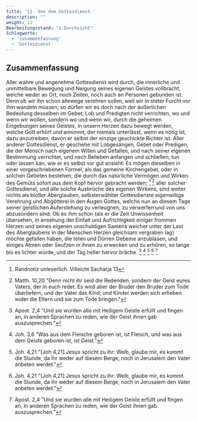 ```yaml
---
title: '11. Von dem Gottesdienst.'
description: ""
weight: 12
Bearbeitungsstand: "1.Durchsicht"
Schlagworte:
  - 'zusammenfassung'
  - 'Gottesdienst'
---
```

<!-- Seite 477 -->

Zusammenfassung
---------------

Aller wahre und angenehme Gottesdienst wird
durch, die innerliche und unmittelbare Bewegung
und Neigung seines eigenen Geistes vollbracht, welche
weder an Ort, noch Zeiten, noch auch an
Personen gebunden ist. Denn ob wir ihn schon
allewege verehren sollen, weil wir in steter Furcht
vor ihm wandeln müssen; so dürfen wir es doch
nach der äußerlichen Bedeutung desselben im Gebet,
Lob und Predigten nicht verrichten, wo und
wenn wir wollen, sondern wo und wenn wir, durch
die geheimen Eingebungen seines Geistes, in unsern
Herzen dazu bewegt werden, welche Gott
erhört und annimmt, der niemals unterlässt,
wenn es nötig ist, dazu anzutreiben, davon er
selbst der einzige geschickte Richter ist. Aller anderer
Gottesdienst, er geschehe mit Lobgesängen,
Gebet oder Predigen, die der Mensch nach eigenem
Willen und Gefallen, und nach seiner eigenen
Bestimmung verrichtet, und nach Belieben
anfangen und schließen, tun oder lassen kan, wie
er es selbst vor gut ansieht: Es mögen dieselben
in einer vorgeschriebenen Formel, als das gemeine
Kirchengebet, oder in solchen Gebeten bestehen,
die durch das natürliche Vermögen und Wirken
des Gemüts sofort aus dem Kopf hervor gebracht
werden; [^a_pre_11-satz_01] [^a_pre_11-satz_02] aller solcher Gottesdienst, und
alle solche Ausbrüche des eigenen Wirkens, sind
weiter nichts als bloßer Aberglauben, selbsterwählter
Gottesdienste eigenwillige Verehrung und
Abgötterei in den Augen Gottes,
welche nun an diesem Tage seiner geistlichen Auferstehung
zu verleugnen, zu verwerfen und von uns<!-- Seite 478 -->
abzusondern sind: Ob es ihm schon (als er die Zeit
Unwissenheit übersehen, in ansehung der Einfalt und
Aufrichtigkeit einiger frommen Herzen und seines
eigenen unschuldigen Samens weicher unter
der Last des Aberglaubens in der Menschen Herzen
gleichsam vergraben lag) möchte gefallen haben,
die toten und Dürren Gebeine anzublasen, und einiges
Atmen oder Seufzen in ihnen zu erwecken und
zu erhören, so lange bis es lichter würde, und der
Tag heller hervor bräche.  [^a_pre_11-satz_03] [^a_pre_11-satz_04] [^a_pre_11-satz_05] [^a_pre_11-satz_05] [^a_pre_11-satz_03]


<!-- Fußnoten -->

[^a_pre_11-satz_01]: Randnotiz unleserlich. Villeicht Sacharja 13

[^a_pre_11-satz_02]: Matth. 10,20 "Denn nicht ihr seid die Redenden, sondern der Geist eures Vaters, der in euch redet. Es wird aber der Bruder den Bruder zum Tode überliefern, und der Vater das Kind; und Kinder werden sich erheben wider die Eltern und sie zum Tode bringen."

[^a_pre_11-satz_03]: Apost. 2,4 "Und sie wurden alle mit Heiligem Geiste erfüllt und fingen an, in anderen Sprachen zu reden, wie der Geist ihnen gab auszusprechen."

[^a_pre_11-satz_04]: Joh. 3,6 "Was aus dem Fleische geboren ist, ist Fleisch, und was aus dem Geiste geboren ist, ist Geist."

[^a_pre_11-satz_05]: Joh. 4,21 "[Joh 4,21] Jesus spricht zu ihr: Weib, glaube mir, es kommt die Stunde, da ihr weder auf diesem Berge, noch in Jerusalem den Vater anbeten werdet."


[^a_pre_11-satz_05]: Judas 19 "Diese sind es, die sich absondern, natürliche Menschen, die den Geist nicht haben."

[^a_pre_11-satz_03]: Apost. 17,23 "Denn als ich umherging und die Gegenstände eurer Verehrung betrachtete, fand ich auch einen Altar, an welchem die Aufschrift war: Dem unbekannten Gott. Den ihr nun, ohne ihn zu kennen, verehret, diesen verkündige ich euch."

